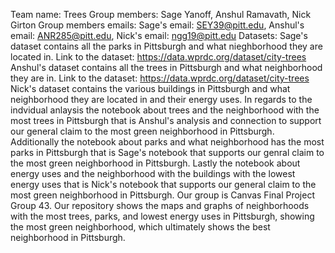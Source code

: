Team name: Trees
Group members: Sage Yanoff, Anshul Ramavath, Nick Girton
Group members emails: Sage's email: SEY39@pitt.edu, Anshul's email: ANR285@pitt.edu, Nick's email: ngg19@pitt.edu
Datasets: Sage's dataset contains all the parks in Pittsburgh and what nieghborhood they are located in.
Link to the dataset: https://data.wprdc.org/dataset/city-trees
Anshul's dataset contains all the trees in Pittsburgh and what neighborhood they are in.
Link to the dataset: https://data.wprdc.org/dataset/city-trees
Nick's dataset contains the various buildings in Pittsburgh and what neighborhood they are located in and their energy uses.
In regards to the indvidual anlaysis the notebook about trees and the neighborhood with the most trees in Pittsburgh that is Anshul's analysis and connection to support our general claim to the most green neighborhood in Pittsburgh.
Additionally the notebook about parks and what neighborhood has the most parks in Pittsburgh that is Sage's notebook that supports our genral claim to the most green neighborhood in Pittsburgh.
Lastly the notebook about energy uses and the neighborhood with the buildings with the lowest energy uses that is Nick's notebook that supports our general claim to the most green neighborhood in Pittsburgh.
Our group is Canvas Final Project Group 43.
Our repository shows the maps and graphs of neighborhoods with the most trees, parks, and lowest energy uses in Pittsburgh, showing the most green neighborhood, which ultimately shows the best neighborhood in Pittsburgh. 
